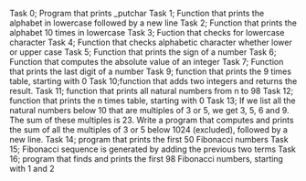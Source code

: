 Task 0; Program that prints _putchar
Task 1; Function that prints the alphabet in lowercase followed by a new line
Task 2; Function that prints the alphabet 10 times in lowercase
Task 3; Fuction that checks for lowercase character
Task 4; Function that checks alphabetic character whether lower or upper case
Task 5; Function that prints the sign of a number
Task 6; Function that computes the absolute value of an integer
Task 7; Function that prints the last digit of a number
Task 9; function that prints the 9 times table, starting with 0
Task 10;function that adds two integers and returns the result.
Task 11;  function that prints all natural numbers from n to 98
Task 12; function that prints the n times table, starting with 0
Task 13; If we list all the natural numbers below 10 that are multiples of 3 or 5, we get 3, 5, 6 and 9. The sum of these multiples is 23. Write a program that computes and prints the sum of all the multiples of 3 or 5 below 1024 (excluded), followed by a new line.
Task 14; program that prints the first 50 Fibonacci numbers
Task 15; Fibonacci sequence is generated by adding the previous two terms
Task 16; program that finds and prints the first 98 Fibonacci numbers, starting with 1 and 2
